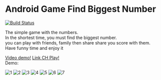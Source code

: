 # Android Game Find Biggest Number
[![Build Status](https://travis-ci.org/meesudzu/android-game-biggest-number.svg?branch=master)](https://travis-ci.org/meesudzu/android-game-biggest-number)

The simple game with the numbers.  
In the shortest time, you must find the biggest number.  
you can play with friends, family then share share you score with them.  
Have funny time and enjoy it  

[Video demo!](https://www.youtube.com/watch?v=LffB7L9cms4)  [Link CH Play!](https://play.google.com/store/apps/details?id=org.ikun.biggestnumber)  
Demo:

![1](https://user-images.githubusercontent.com/17334624/30753561-d956bb1a-9fe9-11e7-9258-3bf9f33b63b9.jpg)
![2](https://user-images.githubusercontent.com/17334624/30753563-d9587630-9fe9-11e7-881c-3f0b85943238.jpg)
![3](https://user-images.githubusercontent.com/17334624/30753562-d956fe68-9fe9-11e7-925a-c35bc0e0f106.jpg)
![4](https://user-images.githubusercontent.com/17334624/30753564-d965feb8-9fe9-11e7-89f3-8f4be5e230ad.jpg)
![5](https://user-images.githubusercontent.com/17334624/30753565-d96931d2-9fe9-11e7-89e5-23d21f62a621.jpg)
![6](https://user-images.githubusercontent.com/17334624/30753566-d96abdae-9fe9-11e7-852f-71896978e708.jpg)
![7](https://user-images.githubusercontent.com/17334624/30753567-d981c5f8-9fe9-11e7-9b48-e7dae4d98d40.jpg)

